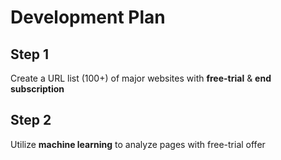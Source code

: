 # Development Plan

## Step 1

Create a URL list (100+) of major websites with <b>free-trial</b> & <b>end subscription</b>

## Step 2

Utilize <b>machine learning</b> to analyze pages with free-trial offer

